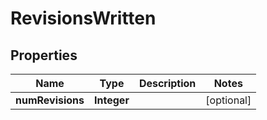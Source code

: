 

# RevisionsWritten

## Properties

Name | Type | Description | Notes
------------ | ------------- | ------------- | -------------
**numRevisions** | **Integer** |  |  [optional]




